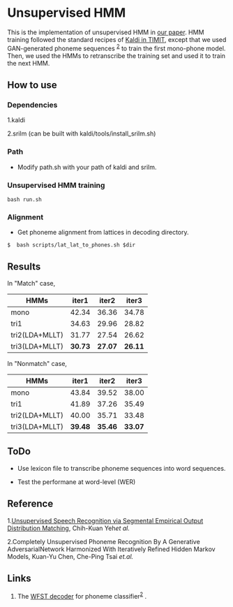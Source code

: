 # Unsupervised HMM

This is the implementation of unsupervised HMM in [our paper](#Citation).  HMM training followed the standard recipes of [Kaldi in TIMIT](https://github.com/kaldi-asr/kaldi/tree/master/egs/timit), except that we used GAN-generated phoneme sequences <sup>[2](#Reference)</sup> to train the first  mono-phone model. Then, we used the HMMs to retranscribe the training set and used it to train the next HMM.

<!--If you find this project helpful for your research, please do consider to cite our paper, thanks! -->

## How to use

### Dependencies

1.kaldi 

2.srilm (can be built with kaldi/tools/install_srilm.sh)

### Path

- Modify path.sh with your path of kaldi and srilm.

### Unsupervised HMM training

```
bash run.sh
```

### Alignment

- Get phoneme alignment from lattices in decoding directory.

```
$  bash scripts/lat_lat_to_phones.sh $dir
```

## Results

In "Match" case, 

|HMMs                    | iter1  |  iter2  | iter3  |
|---------------------| ------- |-------- |-------- |
|mono                    | 42.34 | 36.36 | 34.78 |
|tri1                         | 34.63 | 29.96 | 28.82 |
|tri2(LDA+MLLT) | 31.77 | 27.54 | 26.62 |
|tri3(LDA+MLLT) | **30.73** | **27.07** | **26.11** |

In "Nonmatch" case,

|HMMs                    | iter1  |  iter2  | iter3  |
|---------------------| ------- |-------- |-------- |
|mono                    | 43.84 | 39.52 | 38.00 |
|tri1                         | 41.89 | 37.26 | 35.49 |
|tri2(LDA+MLLT) | 40.00 | 35.71 | 33.48 |
|tri3(LDA+MLLT) | **39.48** | **35.46** | **33.07** |



## ToDo

- Use lexicon file to transcribe phoneme sequences into word sequences.

- Test the performane at word-level (WER)

## Reference
1.[Unsupervised Speech Recognition via Segmental Empirical Output Distribution Matching](https://arxiv.org/abs/1812.09323), Chih-Kuan Yeh*et al.* 

2.Completely Unsupervised Phoneme Recognition By A Generative AdversarialNetwork Harmonized With Iteratively Refined Hidden Markov Models,  Kuan-Yu Chen, Che-Ping Tsai *et.al.*

## Links

1.  The [WFST decoder](https://github.com/jackyyy0228/WFST-decoder-for-phoneme-posterior) for phoneme classifier<sup>[2](#Reference)</sup> .

